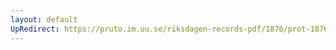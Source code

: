 ```yaml
---
layout: default
UpRedirect: https://pruto.im.uu.se/riksdagen-records-pdf/1876/prot-1876--ak--051/prot-1876--ak--051_036.pdf
---
```

